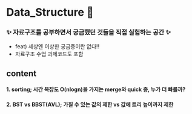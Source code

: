 # Data_Structure 📒
### ✨ 자료구조를 공부하면서 궁금했던 것들을 직접 실험하는 공간 ✨ 
* feat) 세상엔 이상한 궁금증이란 없다!! 
* 자료구조 수업 과제코드도 포함




## content
#### 1. sorting; 시간 복잡도 O(nlogn)을 가지는 merge와 quick 중, 누가 더 빠를까? 

#### 2. BST vs BBST(AVL); 가질 수 있는 값의 제한 vs 값에 트리 높이까지 제한 

